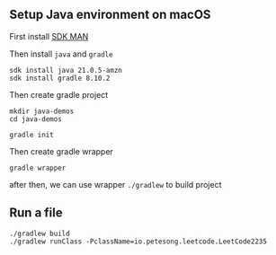 ## Setup Java environment on macOS

First install [SDK MAN](https://sdkman.io/install/)

Then install `java` and `gradle`

```shell
sdk install java 21.0.5-amzn
sdk install gradle 8.10.2
```

Then create gradle project

```shell
mkdir java-demos
cd java-demos

gradle init
```

Then create gradle wrapper
```shell
gradle wrapper
```

after then, we can use wrapper `./gradlew` to build project

## Run a file

```shell
./gradlew build 
./gradlew runClass -PclassName=io.petesong.leetcode.LeetCode2235
```